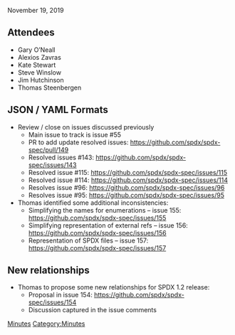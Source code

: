 November 19, 2019

## Attendees

  - Gary O’Neall
  - Alexios Zavras
  - Kate Stewart
  - Steve Winslow
  - Jim Hutchinson
  - Thomas Steenbergen

## JSON / YAML Formats

  - Review / close on issues discussed previously
      - Main issue to track is issue \#55
      - PR to add update resolved issues:
        <https://github.com/spdx/spdx-spec/pull/149>
      - Resolved issues \#143:
        <https://github.com/spdx/spdx-spec/issues/143>
      - Resolved issue \#115:
        <https://github.com/spdx/spdx-spec/issues/115>
      - Resolved issue \#114:
        <https://github.com/spdx/spdx-spec/issues/114>
      - Resolves issue \#96:
        <https://github.com/spdx/spdx-spec/issues/96>
      - Resolves issue \#95:
        <https://github.com/spdx/spdx-spec/issues/95>
  - Thomas identified some additional inconsistencies:
      - Simplifying the names for enumerations – issue 155:
        <https://github.com/spdx/spdx-spec/issues/155>
      - Simplifying representation of external refs – issue 156:
        <https://github.com/spdx/spdx-spec/issues/156>
      - Representation of SPDX files – issue 157:
        <https://github.com/spdx/spdx-spec/issues/157>

## New relationships

  - Thomas to propose some new relationships for SPDX 1.2 release:
      - Proposal in issue 154:
        <https://github.com/spdx/spdx-spec/issues/154>
      - Discussion captured in the issue comments

[Minutes](Category:Technical "wikilink")
[Category:Minutes](Category:Minutes "wikilink")
